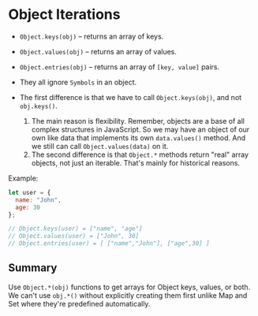 # Object Iterations
- `Object.keys(obj)` – returns an array of keys.
- `Object.values(obj)` – returns an array of values.
- `Object.entries(obj)` – returns an array of `[key, value]` pairs.

- They all ignore `Symbols` in an object.

- The first difference is that we have to call `Object.keys(obj)`, and not `obj.keys()`.
  1.  The main reason is flexibility. Remember, objects are a base of all complex structures in JavaScript. So we may have an object of our own like data that implements its own `data.values()` method. And we still can call `Object.values(data)` on it.
  2. The second difference is that `Object.*` methods return "real" array objects, not just an iterable. That's mainly for historical reasons.

Example:
```js
let user = {
  name: "John",
  age: 30
};

// Object.keys(user) = ["name", "age"]
// Object.values(user) = ["John", 30]
// Object.entries(user) = [ ["name","John"], ["age",30] ]
```

## Summary
Use `Object.*(obj)` functions to get arrays for Object keys, values, or both. We can't use `obj.*()` without explicitly creating them first unlike Map and Set where they're predefined automatically.
